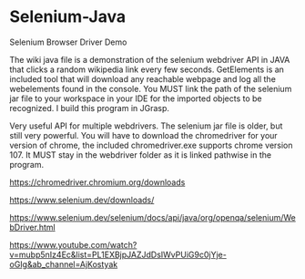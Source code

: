 # Selenium-Java
Selenium Browser Driver Demo

The wiki java file is a demonstration of the selenium webdriver API in JAVA that clicks a random wikipedia link every few seconds.
GetElements is an included tool that will download any reachable webpage and log all the webelements found in the console. You MUST link the path of the selenium jar file to your workspace in your IDE for the imported objects to be recognized.  I build this program in JGrasp.

Very useful API for multiple webdrivers.  The selenium jar file is older, but still very powerful.  You will have to download the chromedriver for your version of chrome, the included chromedriver.exe supports chrome version 107.  It MUST stay in the webdriver folder as it is linked pathwise in the program.

https://chromedriver.chromium.org/downloads

https://www.selenium.dev/downloads/

https://www.selenium.dev/selenium/docs/api/java/org/openqa/selenium/WebDriver.html

https://www.youtube.com/watch?v=mubp5nIz4Ec&list=PL1EXBjpJAZJdDsIWvPUiG9c0jYje-oGIg&ab_channel=AjKostyak
